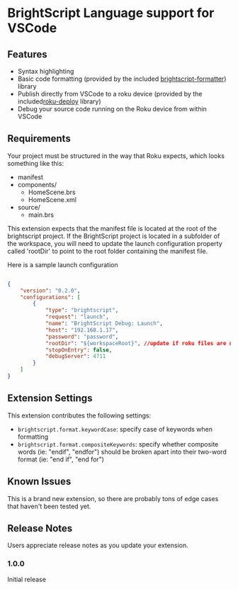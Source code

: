 # BrightScript Language support for VSCode

## Features

- Syntax highlighting
- Basic code formatting (provided by the included [brightscript-formatter](https://github.com/TwitchBronBron/brightscript-formatter)) library
- Publish directly from VSCode to a roku device (provided by the included[roku-deploy](https://github.com/TwitchBronBron/roku-deploy) library)
- Debug your source code running on the Roku device from within VSCode 

## Requirements

Your project must be structured in the way that Roku expects, which looks something like this:

- manifest
- components/
    - HomeScene.brs
    - HomeScene.xml
- source/
    - main.brs

This extension expects that the manifest file is located at the root of the brightscript project. If the BrightScript project is located in a subfolder of the workspace, you will need to update the launch configuration property called 'rootDir' to point to the root folder containing the manifest file. 

Here is a sample launch configuration

```json

{
    "version": "0.2.0",
    "configurations": [
        {
            "type": "brightscript",
            "request": "launch",
            "name": "BrightScript Debug: Launch",
            "host": "192.168.1.17",
            "password": "password",
            "rootDir": "${workspaceRoot}", //update if roku files are nested
            "stopOnEntry": false,
            "debugServer": 4711
        }
    ]
}
```

## Extension Settings

This extension contributes the following settings:

* `brightscript.format.keywordCase`: specify case of keywords when formatting
* `brightscript.format.compositeKeywords`: specify whether composite words (ie: "endif", "endfor") should be broken apart into their two-word format (ie: "end if", "end for")

## Known Issues

This is a brand new extension, so there are probably tons of edge cases that haven't been tested yet. 

## Release Notes

Users appreciate release notes as you update your extension.

### 1.0.0

Initial release

